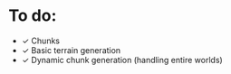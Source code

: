 # To do:

- &check; Chunks
- &check; Basic terrain generation
- &check; Dynamic chunk generation (handling entire worlds)
